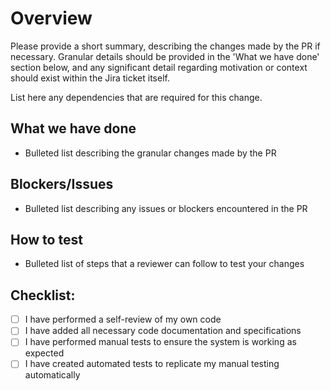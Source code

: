 # Overview

Please provide a short summary, describing the changes made by the PR if necessary. Granular details should be provided in the 'What we have done' section below, and any significant detail regarding motivation or context should exist within the Jira ticket itself.

List here any dependencies that are required for this change.

## What we have done

- Bulleted list describing the granular changes made by the PR

## Blockers/Issues

- Bulleted list describing any issues or blockers encountered in the PR

## How to test

- Bulleted list of steps that a reviewer can follow to test your changes

## Checklist:

- [ ] I have performed a self-review of my own code
- [ ] I have added all necessary code documentation and specifications
- [ ] I have performed manual tests to ensure the system is working as expected
- [ ] I have created automated tests to replicate my manual testing automatically
